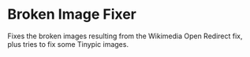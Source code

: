 # Broken Image Fixer
Fixes the broken images resulting from the Wikimedia Open Redirect fix, plus tries to fix some Tinypic images.
